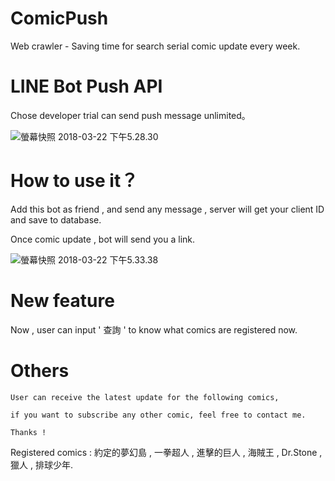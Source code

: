 # ComicPush

Web crawler - Saving time for search serial comic update every week.

# LINE Bot Push API

Chose developer trial can send push message unlimited。

![螢幕快照 2018-03-22 下午5.28.30](https://i.imgur.com/1AXmw88.png)

# How to use it？

Add this bot as friend , and send any message , server will get your client ID and save to database.

Once comic update , bot will send you a link.

![螢幕快照 2018-03-22 下午5.33.38](https://i.imgur.com/UFtngZR.png)

# New feature

Now , user can input ' 查詢 ' to know what comics are registered now.

# Others

```
User can receive the latest update for the following comics, 

if you want to subscribe any other comic, feel free to contact me.

Thanks !

```

Registered comics : 約定的夢幻島 , 一拳超人 , 進擊的巨人 , 海賊王 , Dr.Stone , 獵人 , 排球少年.
